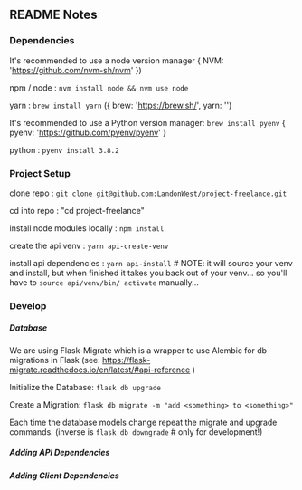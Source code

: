 ## README Notes

### Dependencies

It's recommended to use a node version manager { NVM: 'https://github.com/nvm-sh/nvm' })

npm / node : `nvm install node && nvm use node`

yarn       : `brew install yarn`   ({ brew: 'https://brew.sh/', yarn: '')

It's recommended to use a Python version manager: `brew install pyenv` { pyenv: 'https://github.com/pyenv/pyenv' }

python : `pyenv install 3.8.2`

### Project Setup

clone repo    : `git clone git@github.com:LandonWest/project-freelance.git`

cd into repo  :  "cd project-freelance"

install node modules locally : `npm install`

create the api venv      : `yarn api-create-venv`

install api dependencies : `yarn api-install`   # NOTE: it will source your venv and install, but when finished it takes you back out of your venv... so you'll have to `source api/venv/bin/
activate` manually...

### Develop

##### Database

We are using Flask-Migrate which is a wrapper to use Alembic for db migrations in Flask (see: https://flask-migrate.readthedocs.io/en/latest/#api-reference )

Initialize the Database: `flask db upgrade`

Create a Migration: `flask db migrate -m "add <something> to <something>"`

Each time the database models change repeat the migrate and upgrade commands. (inverse is `flask db downgrade` # only for development!)

##### Adding API Dependencies

##### Adding Client Dependencies
